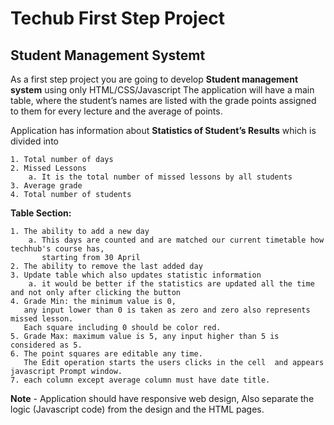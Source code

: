 # Techub First Step Project 
## Student Management Systemt 

As a first step project you are going to develop **Student management system** using only HTML/CSS/Javascript 
The application will have a main table, where the student’s names are listed with the grade points assigned to them for every lecture and the average of points. 

Application has information about **Statistics of Student’s Results** which is divided into 

    1. Total number of days 
    2. Missed Lessons 
        a. It is the total number of missed lessons by all students
    3. Average grade 
    4. Total number of students 
    
**Table Section:** 

    1. The ability to add a new day 
        a. This days are counted and are matched our current timetable how techhub's course has, 
           starting from 30 April 
    2. The ability to remove the last added day 
    3. Update table which also updates statistic information 
        a. it would be better if the statistics are updated all the time and not only after clicking the button
    4. Grade Min: the minimum value is 0, 
       any input lower than 0 is taken as zero and zero also represents missed lesson. 
       Each square including 0 should be color red. 
    5. Grade Max: maximum value is 5, any input higher than 5 is considered as 5.  
    6. The point squares are editable any time. 
       The Edit operation starts the users clicks in the cell  and appears javascript Prompt window. 
    7. each column except average column must have date title.  
    
**Note** - Application should have responsive web design, Also separate the logic (Javascript code) from the design and the HTML pages. 
